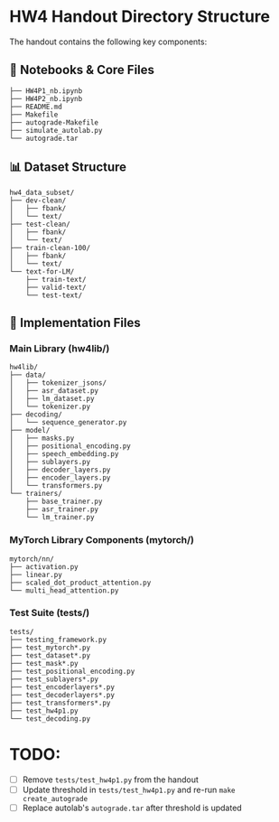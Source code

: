 # HW4 Handout Directory Structure

The handout contains the following key components:

## 📓 Notebooks & Core Files

```
├── HW4P1_nb.ipynb
├── HW4P2_nb.ipynb
├── README.md
├── Makefile
├── autograde-Makefile
├── simulate_autolab.py
└── autograde.tar
```

## 📊 Dataset Structure

```
hw4_data_subset/
├── dev-clean/
│   ├── fbank/
│   └── text/
├── test-clean/
│   ├── fbank/
│   └── text/
├── train-clean-100/
│   ├── fbank/
│   └── text/
└── text-for-LM/
    ├── train-text/
    ├── valid-text/
    └── test-text/
```

## 🔧 Implementation Files

### Main Library (hw4lib/)

```
hw4lib/
├── data/
│   ├── tokenizer_jsons/
│   ├── asr_dataset.py
│   ├── lm_dataset.py
│   └── tokenizer.py
├── decoding/
│   └── sequence_generator.py
├── model/
│   ├── masks.py
│   ├── positional_encoding.py
│   ├── speech_embedding.py
│   ├── sublayers.py
│   ├── decoder_layers.py
│   ├── encoder_layers.py
│   └── transformers.py
└── trainers/
    ├── base_trainer.py
    ├── asr_trainer.py
    └── lm_trainer.py
```

### MyTorch Library Components (mytorch/)

```
mytorch/nn/
├── activation.py
├── linear.py
├── scaled_dot_product_attention.py
└── multi_head_attention.py
```

### Test Suite (tests/)

```
tests/
├── testing_framework.py
├── test_mytorch*.py
├── test_dataset*.py
├── test_mask*.py
├── test_positional_encoding.py
├── test_sublayers*.py
├── test_encoderlayers*.py
├── test_decoderlayers*.py
├── test_transformers*.py
├── test_hw4p1.py
└── test_decoding.py
```

# TODO:

- [ ] Remove `tests/test_hw4p1.py` from the handout
- [ ] Update threshold in `tests/test_hw4p1.py` and re-run `make create_autograde`
- [ ] Replace autolab's `autograde.tar` after threshold is updated
